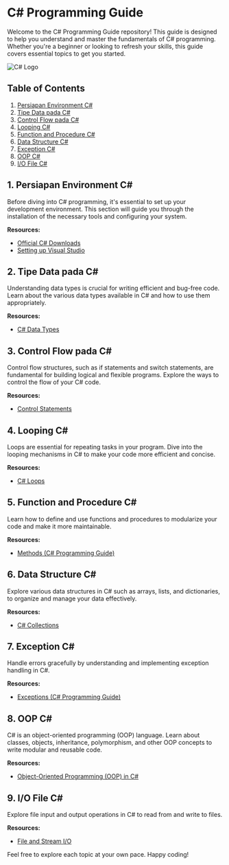 # C# Programming Guide

Welcome to the C# Programming Guide repository! This guide is designed to help you understand and master the fundamentals of C# programming. Whether you're a beginner or looking to refresh your skills, this guide covers essential topics to get you started.

![C# Logo](https://images.unsplash.com/photo-1542831371-29b0f74f9713?q=80&w=1770&auto=format&fit=crop&ixlib=rb-4.0.3&ixid=M3wxMjA3fDB8MHxwaG90by1wYWdlfHx8fGVufDB8fHx8fA%3D%3D)

## Table of Contents

1. [Persiapan Environment C#](#persiapan-environment-c)
2. [Tipe Data pada C#](#tipe-data-pada-c)
3. [Control Flow pada C#](#control-flow-pada-c)
4. [Looping C#](#looping-c)
5. [Function and Procedure C#](#function-and-procedure-c)
6. [Data Structure C#](#data-structure-c)
7. [Exception C#](#exception-c)
8. [OOP C#](#oop-c)
9. [I/O File C#](#io-file-c)

## 1. Persiapan Environment C#
Before diving into C# programming, it's essential to set up your development environment. This section will guide you through the installation of the necessary tools and configuring your system.

**Resources:**
- [Official C# Downloads](https://dotnet.microsoft.com/download)
- [Setting up Visual Studio](https://docs.microsoft.com/en-us/visualstudio/install/install-visual-studio?view=vs-2022)

## 2. Tipe Data pada C#
Understanding data types is crucial for writing efficient and bug-free code. Learn about the various data types available in C# and how to use them appropriately.

**Resources:**
- [C# Data Types](https://docs.microsoft.com/en-us/dotnet/csharp/language-reference/builtin-types/)

## 3. Control Flow pada C#
Control flow structures, such as if statements and switch statements, are fundamental for building logical and flexible programs. Explore the ways to control the flow of your C# code.

**Resources:**
- [Control Statements](https://docs.microsoft.com/en-us/dotnet/csharp/language-reference/statements/)

## 4. Looping C#
Loops are essential for repeating tasks in your program. Dive into the looping mechanisms in C# to make your code more efficient and concise.

**Resources:**
- [C# Loops](https://docs.microsoft.com/en-us/dotnet/csharp/language-reference/keywords/for)

## 5. Function and Procedure C#
Learn how to define and use functions and procedures to modularize your code and make it more maintainable.

**Resources:**
- [Methods (C# Programming Guide)](https://docs.microsoft.com/en-us/dotnet/csharp/programming-guide/classes-and-structs/methods)

## 6. Data Structure C#
Explore various data structures in C# such as arrays, lists, and dictionaries, to organize and manage your data effectively.

**Resources:**
- [C# Collections](https://docs.microsoft.com/en-us/dotnet/csharp/programming-guide/concepts/collections)

## 7. Exception C#
Handle errors gracefully by understanding and implementing exception handling in C#.

**Resources:**
- [Exceptions (C# Programming Guide)](https://docs.microsoft.com/en-us/dotnet/csharp/programming-guide/exceptions/)

## 8. OOP C#
C# is an object-oriented programming (OOP) language. Learn about classes, objects, inheritance, polymorphism, and other OOP concepts to write modular and reusable code.

**Resources:**
- [Object-Oriented Programming (OOP) in C#](https://docs.microsoft.com/en-us/dotnet/csharp/programming-guide/concepts/object-oriented-programming)

## 9. I/O File C#
Explore file input and output operations in C# to read from and write to files.

**Resources:**
- [File and Stream I/O](https://docs.microsoft.com/en-us/dotnet/standard/io/)

Feel free to explore each topic at your own pace. Happy coding!
